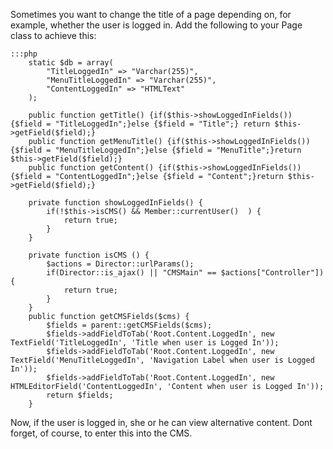 Sometimes you want to change the title of a page depending on, for example, whether the user is logged in. Add the
following to your Page class to achieve this:

	:::php
		static $db = array(
			"TitleLoggedIn" => "Varchar(255)",
			"MenuTitleLoggedIn" => "Varchar(255)",
			"ContentLoggedIn" => "HTMLText"
		);
	
		public function getTitle() {if($this->showLoggedInFields()) {$field = "TitleLoggedIn";}else {$field = "Title";} return $this->getField($field);}
		public function getMenuTitle() {if($this->showLoggedInFields()) {$field = "MenuTitleLoggedIn";}else {$field = "MenuTitle";}return $this->getField($field);}
		public function getContent() {if($this->showLoggedInFields()) {$field = "ContentLoggedIn";}else {$field = "Content";}return $this->getField($field);}
	
		private function showLoggedInFields() {
			if(!$this->isCMS() && Member::currentUser()  ) {
				return true;
			}
		}
	
		private function isCMS () {
			$actions = Director::urlParams();
			if(Director::is_ajax() || "CMSMain" == $actions["Controller"]) {
				return true;
			}
		}
		public function getCMSFields($cms) {
			$fields = parent::getCMSFields($cms);
			$fields->addFieldToTab('Root.Content.LoggedIn', new TextField('TitleLoggedIn', 'Title when user is Logged In'));
			$fields->addFieldToTab('Root.Content.LoggedIn', new TextField('MenuTitleLoggedIn', 'Navigation Label when user is Logged In'));
			$fields->addFieldToTab('Root.Content.LoggedIn', new HTMLEditorField('ContentLoggedIn', 'Content when user is Logged In'));
			return $fields;
		}
	


Now, if the user is logged in, she or he can view alternative content.  Dont forget, of course, to enter this into the
CMS.
